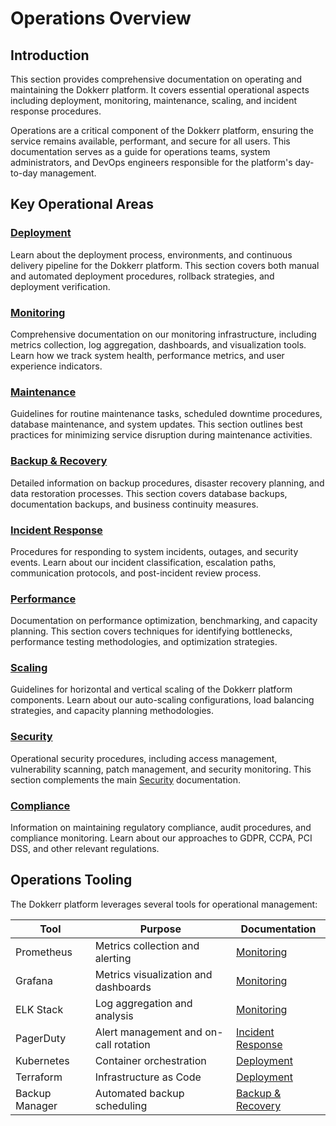 # Operations Overview

## Introduction

This section provides comprehensive documentation on operating and maintaining the Dokkerr platform. It covers essential operational aspects including deployment, monitoring, maintenance, scaling, and incident response procedures.

Operations are a critical component of the Dokkerr platform, ensuring the service remains available, performant, and secure for all users. This documentation serves as a guide for operations teams, system administrators, and DevOps engineers responsible for the platform's day-to-day management.

## Key Operational Areas

### [Deployment](deployment.md)
Learn about the deployment process, environments, and continuous delivery pipeline for the Dokkerr platform. This section covers both manual and automated deployment procedures, rollback strategies, and deployment verification.

### [Monitoring](monitoring.md)
Comprehensive documentation on our monitoring infrastructure, including metrics collection, log aggregation, dashboards, and visualization tools. Learn how we track system health, performance metrics, and user experience indicators.
### [Maintenance](maintenance.md)
Guidelines for routine maintenance tasks, scheduled downtime procedures, database maintenance, and system updates. This section outlines best practices for minimizing service disruption during maintenance activities.

### [Backup & Recovery](backup-recovery.md)
Detailed information on backup procedures, disaster recovery planning, and data restoration processes. This section covers database backups, documentation backups, and business continuity measures.

### [Incident Response](incident-response.md)
Procedures for responding to system incidents, outages, and security events. Learn about our incident classification, escalation paths, communication protocols, and post-incident review process.
### [Performance](performance.md)
Documentation on performance optimization, benchmarking, and capacity planning. This section covers techniques for identifying bottlenecks, performance testing methodologies, and optimization strategies.

### [Scaling](scaling.md)
Guidelines for horizontal and vertical scaling of the Dokkerr platform components. Learn about our auto-scaling configurations, load balancing strategies, and capacity planning methodologies.

### [Security](security.md)
Operational security procedures, including access management, vulnerability scanning, patch management, and security monitoring. This section complements the main [Security](../security/overview.md) documentation.

### [Compliance](compliance.md)
Information on maintaining regulatory compliance, audit procedures, and compliance monitoring. Learn about our approaches to GDPR, CCPA, PCI DSS, and other relevant regulations.

## Operations Tooling

The Dokkerr platform leverages several tools for operational management:

| Tool | Purpose | Documentation |
|------|---------|---------------|
| Prometheus | Metrics collection and alerting | [Monitoring](monitoring.md#prometheus) |
| Grafana | Metrics visualization and dashboards | [Monitoring](monitoring.md#grafana) |
| ELK Stack | Log aggregation and analysis | [Monitoring](monitoring.md#logging) |
| PagerDuty | Alert management and on-call rotation | [Incident Response](incident-response.md#alerting) |
| Kubernetes | Container orchestration | [Deployment](deployment.md#kubernetes) |
| Terraform | Infrastructure as Code | [Deployment](deployment.md#infrastructure) |
| Backup Manager | Automated backup scheduling | [Backup & Recovery](backup-recovery.md#automation) |
